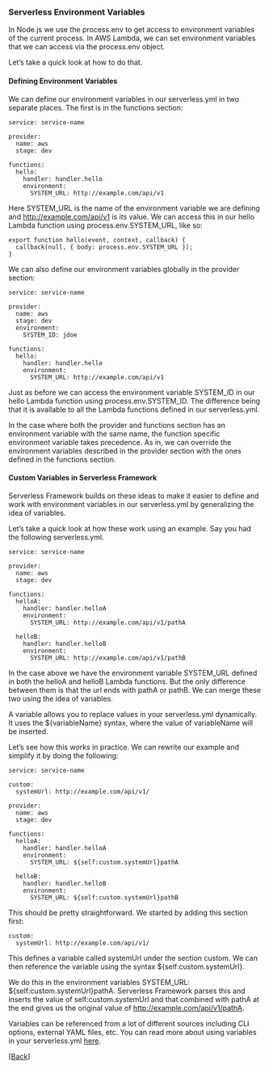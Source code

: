 ### **Serverless Environment Variables**
In Node.js we use the process.env to get access to environment variables of the current process. In AWS Lambda, we can set environment variables that we can access via the process.env object.

Let’s take a quick look at how to do that.

#### Defining Environment Variables
We can define our environment variables in our serverless.yml in two separate places. The first is in the functions section:

```
service: service-name

provider:
  name: aws
  stage: dev

functions:
  hello:
    handler: handler.hello
    environment:
      SYSTEM_URL: http://example.com/api/v1
```

Here SYSTEM_URL is the name of the environment variable we are defining and http://example.com/api/v1 is its value. We can access this in our hello Lambda function using process.env.SYSTEM_URL, like so:

```
export function hello(event, context, callback) {
  callback(null, { body: process.env.SYSTEM_URL });
}
```

We can also define our environment variables globally in the provider section:

```
service: service-name

provider:
  name: aws
  stage: dev
  environment:
    SYSTEM_ID: jdoe

functions:
  hello:
    handler: handler.hello
    environment:
      SYSTEM_URL: http://example.com/api/v1
```

Just as before we can access the environment variable SYSTEM_ID in our hello Lambda function using process.env.SYSTEM_ID. The difference being that it is available to all the Lambda functions defined in our serverless.yml.

In the case where both the provider and functions section has an environment variable with the same name, the function specific environment variable takes precedence. As in, we can override the environment variables described in the provider section with the ones defined in the functions section.

#### Custom Variables in Serverless Framework
Serverless Framework builds on these ideas to make it easier to define and work with environment variables in our serverless.yml by generalizing the idea of variables.

Let’s take a quick look at how these work using an example. Say you had the following serverless.yml.

```
service: service-name

provider:
  name: aws
  stage: dev

functions:
  helloA:
    handler: handler.helloA
    environment:
      SYSTEM_URL: http://example.com/api/v1/pathA

  helloB:
    handler: handler.helloB
    environment:
      SYSTEM_URL: http://example.com/api/v1/pathB
```

In the case above we have the environment variable SYSTEM_URL defined in both the helloA and helloB Lambda functions. But the only difference between them is that the url ends with pathA or pathB. We can merge these two using the idea of variables.

A variable allows you to replace values in your serverless.yml dynamically. It uses the ${variableName} syntax, where the value of variableName will be inserted.

Let’s see how this works in practice. We can rewrite our example and simplify it by doing the following:

```
service: service-name

custom:
  systemUrl: http://example.com/api/v1/

provider:
  name: aws
  stage: dev

functions:
  helloA:
    handler: handler.helloA
    environment:
      SYSTEM_URL: ${self:custom.systemUrl}pathA

  helloB:
    handler: handler.helloB
    environment:
      SYSTEM_URL: ${self:custom.systemUrl}pathB
```

This should be pretty straightforward. We started by adding this section first:

```
custom:
  systemUrl: http://example.com/api/v1/
```

This defines a variable called systemUrl under the section custom. We can then reference the variable using the syntax ${self:custom.systemUrl}.

We do this in the environment variables SYSTEM_URL: ${self:custom.systemUrl}pathA. Serverless Framework parses this and inserts the value of self:custom.systemUrl and that combined with pathA at the end gives us the original value of http://example.com/api/v1/pathA.

Variables can be referenced from a lot of different sources including CLI options, external YAML files, etc. You can read more about using variables in your serverless.yml [here](https://serverless.com/framework/docs/providers/aws/guide/variables/).


[[Back]](https://github.com/eksant/serverless-react-aws)
